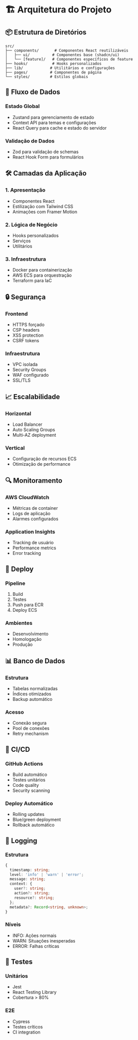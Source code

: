 # 🏗️ Arquitetura do Projeto

## 📦 Estrutura de Diretórios

```
src/
├── components/       # Componentes React reutilizáveis
│   ├── ui/          # Componentes base (shadcn/ui)
│   └── [feature]/   # Componentes específicos de feature
├── hooks/           # Hooks personalizados
├── lib/            # Utilitários e configurações
├── pages/          # Componentes de página
└── styles/         # Estilos globais
```

## 🔄 Fluxo de Dados

### Estado Global
- Zustand para gerenciamento de estado
- Context API para temas e configurações
- React Query para cache e estado do servidor

### Validação de Dados
- Zod para validação de schemas
- React Hook Form para formulários

## 🛠️ Camadas da Aplicação

### 1. Apresentação
- Componentes React
- Estilização com Tailwind CSS
- Animações com Framer Motion

### 2. Lógica de Negócio
- Hooks personalizados
- Serviços
- Utilitários

### 3. Infraestrutura
- Docker para containerização
- AWS ECS para orquestração
- Terraform para IaC

## 🔒 Segurança

### Frontend
- HTTPS forçado
- CSP headers
- XSS protection
- CSRF tokens

### Infraestrutura
- VPC isolada
- Security Groups
- WAF configurado
- SSL/TLS

## 📈 Escalabilidade

### Horizontal
- Load Balancer
- Auto Scaling Groups
- Multi-AZ deployment

### Vertical
- Configuração de recursos ECS
- Otimização de performance

## 🔍 Monitoramento

### AWS CloudWatch
- Métricas de container
- Logs de aplicação
- Alarmes configurados

### Application Insights
- Tracking de usuário
- Performance metrics
- Error tracking

## 🚀 Deploy

### Pipeline
1. Build
2. Testes
3. Push para ECR
4. Deploy ECS

### Ambientes
- Desenvolvimento
- Homologação
- Produção

## 📊 Banco de Dados

### Estrutura
- Tabelas normalizadas
- Índices otimizados
- Backup automático

### Acesso
- Conexão segura
- Pool de conexões
- Retry mechanism

## 🔄 CI/CD

### GitHub Actions
- Build automático
- Testes unitários
- Code quality
- Security scanning

### Deploy Automático
- Rolling updates
- Blue/green deployment
- Rollback automático

## 📝 Logging

### Estrutura
```typescript
{
  timestamp: string;
  level: 'info' | 'warn' | 'error';
  message: string;
  context: {
    user?: string;
    action?: string;
    resource?: string;
  };
  metadata?: Record<string, unknown>;
}
```

### Níveis
- INFO: Ações normais
- WARN: Situações inesperadas
- ERROR: Falhas críticas

## 🧪 Testes

### Unitários
- Jest
- React Testing Library
- Cobertura > 80%

### E2E
- Cypress
- Testes críticos
- CI integration
